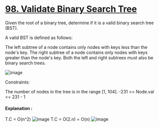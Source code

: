 # [98. Validate Binary Search Tree](https://leetcode.com/problems/validate-binary-search-tree/)

Given the root of a binary tree, determine if it is a valid binary search tree (BST).

A valid BST is defined as follows:

The left 
subtree
 of a node contains only nodes with keys less than the node's key.
The right subtree of a node contains only nodes with keys greater than the node's key.
Both the left and right subtrees must also be binary search trees.
 
 
 ![image](https://github.com/Trilochna/NeetCode150/assets/97858274/cf3a04cd-4034-4b76-a8a8-a49416446760)

 
 
 Constraints:

The number of nodes in the tree is in the range [1, 104].
-231 <= Node.val <= 231 - 1

#### Explanation : 

T.C = O(n^2)
![image](https://github.com/Trilochna/NeetCode150/assets/97858274/cb40ad96-eba9-441a-a363-c67c8fe1ea12)
T.C = O(2.n) = O(n)
![image](https://github.com/Trilochna/NeetCode150/assets/97858274/48be4c04-8fd1-4ff4-83bf-3f81fbe3b105)


